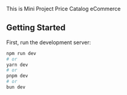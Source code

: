 This is Mini Project Price Catalog eCommerce

## Getting Started

First, run the development server:

```bash
npm run dev
# or
yarn dev
# or
pnpm dev
# or
bun dev
```